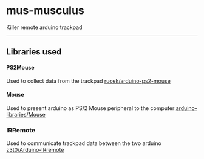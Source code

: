 # mus-musculus
Killer remote arduino trackpad 

***

## Libraries used

#### PS2Mouse
Used to collect data from the trackpad
[rucek/arduino-ps2-mouse](https://github.com/rucek/arduino-ps2-mouse)

#### Mouse
Used to present arduino as PS/2 Mouse peripheral to the computer
[arduino-libraries/Mouse](https://github.com/arduino-libraries/Mouse)

### IRRemote
Used to communicate trackpad data between the two arduino
[z3t0/Arduino-IRremote](https://github.com/z3t0/Arduino-IRremote)
